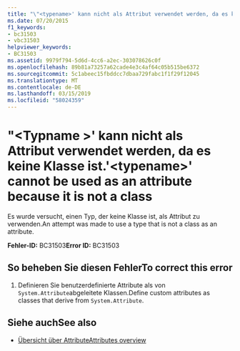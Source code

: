 ```yaml
---
title: "\"<typename>' kann nicht als Attribut verwendet werden, da es keine Klasse ist."
ms.date: 07/20/2015
f1_keywords:
- bc31503
- vbc31503
helpviewer_keywords:
- BC31503
ms.assetid: 9979f794-5d6d-4cc6-a2ec-303078626c0f
ms.openlocfilehash: 89b81a73257a62cade4e3c4af64c05b515be6372
ms.sourcegitcommit: 5c1abeec15fbddcc7dbaa729fabc1f1f29f12045
ms.translationtype: MT
ms.contentlocale: de-DE
ms.lasthandoff: 03/15/2019
ms.locfileid: "58024359"
---
```

# <a name="typename-cannot-be-used-as-an-attribute-because-it-is-not-a-class"></a><span data-ttu-id="8177d-102">"\<Typname >' kann nicht als Attribut verwendet werden, da es keine Klasse ist.</span><span class="sxs-lookup"><span data-stu-id="8177d-102">'\<typename>' cannot be used as an attribute because it is not a class</span></span>
<span data-ttu-id="8177d-103">Es wurde versucht, einen Typ, der keine Klasse ist, als Attribut zu verwenden.</span><span class="sxs-lookup"><span data-stu-id="8177d-103">An attempt was made to use a type that is not a class as an attribute.</span></span>  
  
 <span data-ttu-id="8177d-104">**Fehler-ID:** BC31503</span><span class="sxs-lookup"><span data-stu-id="8177d-104">**Error ID:** BC31503</span></span>  
  
## <a name="to-correct-this-error"></a><span data-ttu-id="8177d-105">So beheben Sie diesen Fehler</span><span class="sxs-lookup"><span data-stu-id="8177d-105">To correct this error</span></span>  
  
1.  <span data-ttu-id="8177d-106">Definieren Sie benutzerdefinierte Attribute als von `System.Attribute`abgeleitete Klassen.</span><span class="sxs-lookup"><span data-stu-id="8177d-106">Define custom attributes as classes that derive from `System.Attribute`.</span></span>  
  
## <a name="see-also"></a><span data-ttu-id="8177d-107">Siehe auch</span><span class="sxs-lookup"><span data-stu-id="8177d-107">See also</span></span>

- [<span data-ttu-id="8177d-108">Übersicht über Attribute</span><span class="sxs-lookup"><span data-stu-id="8177d-108">Attributes overview</span></span>](~/docs/visual-basic/programming-guide/concepts/attributes/index.md)
